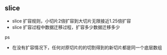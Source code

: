 ## slice

+ slice 扩容规则，小切片2倍扩容到大切片无限接近1.25倍扩容
+ slice 扩容过程中数据迁移过程，扩容多少数据迁移多少

ps
+ 在没有扩容情况下，任何对原切片的的切割得到的新切片都是同一个底层数组